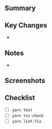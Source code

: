 ## Summary

## Key Changes
- 

## Notes
- 

## Screenshots


## Checklist
- [ ] `yarn test`
- [ ] `yarn tsc-check`
- [ ] `yarn lint-fix`
